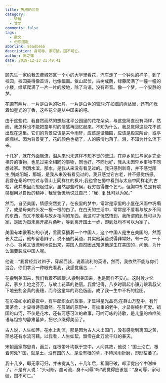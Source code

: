 ```yaml
---
title: 失根的兰花
category:
  - 转载
  - 文学
comments: false
tags:
  - 散文
  - 勿忘国耻
abbrlink: 85adbe6b
description: 身可辱，家可破，国不可亡。
author: 陈之藩
date: 2019-12-13 21:49:41
---
```


顾先生一家约我去费城郊区一个小的大学里看花，汽车走了一个钟头的样子，到了校园，校园美得像首诗，也像幅画。依山起伏，古树成荫，绿藤爬满了一幢一幢的小楼，绿草爬满了一片一片的坡地，除了鸟语，没有声音。像一个梦，一个安静的梦。

花圃有两片，一片是白色的牡丹，一片是白色的雪球;在如海的树丛里，还有闪烁着如星光的丁香，这些花全是从中国来的吧。

由于这些花，我自然而然的想起北平公园里的花花朵朵，与这些简直没有两样，然而，我怎样也不能把童年时的情感再回忆起来。不知为什么，我总觉得这些花不该出现在这里。它们的背景应该是来今雨轩，应该是谐趣园，应该是殿宫阶台，或亭阁栅栏。因为背景变了，花的颜色也褪了，人的感情也落了。泪，不知为什么流下来。

十几岁，就在外面飘流，泪从来也未这样不知不觉的流过。在异乡见过与家乡完全相异的事物，也见过完全相同的事物，同也好，不同也好，我从未因异乡事物不同想过家。到渭水滨，那水，是我从来没有看见过的。我只感到新奇，并不感觉陌生;到咸阳城，那城，是我从来没有看见过的，我只感觉它古老，并不感觉伤感。我曾在秦岭中捡过与香山上同样红的枫叶;我也曾在蜀中看到与太庙中同样老的古松，我并未因而想起过家，虽然那些时候，我穷苦得像个乞丐，但胸中却总是有嚼菜根用以自励的精神，我曾骄傲地说过自己：“我，到处可以为家。”

然而，自至美国，情感突然变了。在夜里的梦中，常常是家里的小屋在风雨中坍塌了，或是母亲的头发一根一根的白了。在白天的生活中，常常是不爱看与故乡不同的东西，而又不敢看与故乡相同的东西。我这时才恍然悟到，我所谓的到处可以为家，是因为蚕未离开那片桑叶，等到离开国土一步，即到处均不可以为家了。

美国有本很著名的小说，里面穿插着一个中国人，这个中国人是生在美国的，然而长大之后，他却留着辫子，说不通的英语，其实他英语说得非常好。有一次，一不小心，将英文很流利地说出来，美国人自然因此知道他是生在美国的，问他，为什么偏要装成中国人呢。

他说：“我曾经剪过辫子，穿起西装，说着流利的英语，然而，我依然不能与你们混合，你们拿另一种眼光看我，我感觉痛苦……”

花搬到美国来，我们看着不顺眼;人搬到美国来，也是同样不安心。这时候才忆起，家乡土地之芬芳，与故土花草的艳丽。我曾记得，八岁时肩起小镰刀跟着叔父下地去割金黄的麦穗，而今这童年的彩色版画，成了我一生中不朽的绘图。

在沁凉如水的夏夜中，有牛郎织女的故事，才显得星光晶亮;在群山万壑中，有竹篱茅舍，才显得诗意盎然。在晨曦的原野中，有拙重的老牛，才显得纯朴可爱。祖国的山河，不仅是花木，还有可感可泣的故事，可吟可咏的诗歌，是儿童的喧哗笑语与祖宗的静肃墓庐，把它点缀得美丽了。

古人说，人生如萍，在水上乱流，那是因为古人未出国门，没有感觉到离国之苦，萍总还有水流可藉。以我看，人生如絮，飘零在此万紫千红的春天。

宋朝画家郑思肖，画兰，连根带叶均飘于空中，人问其故，他说：“国土沦亡，根着何处?”国，就是土，没有国的人，是没有根的草，不待风雨折磨，即形枯萎了。

我十几岁，即无家可归，并未觉其苦，十几年后，祖国已破，却深觉出个中滋味了。不是有人说：“头可断，血可流，身不可辱”吗?我觉得应该是：“身可辱，家可破，国不可亡。”
